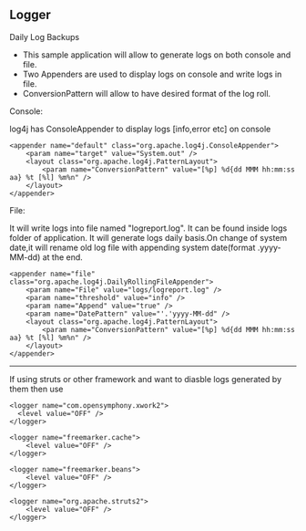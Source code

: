 Logger
-------
Daily Log Backups

* This sample application will allow to generate logs on both console and file.
* Two Appenders are used to display logs on console and write logs in file.
* ConversionPattern will allow to have desired format of the log roll.

Console:

log4j has ConsoleAppender to display logs [info,error etc] on console 

	<appender name="default" class="org.apache.log4j.ConsoleAppender">	
		<param name="target" value="System.out" />
		<layout class="org.apache.log4j.PatternLayout">  		
  			<param name="ConversionPattern" value="[%p] %d{dd MMM hh:mm:ss aa} %t [%l] %m%n" />
		</layout>	
	</appender>
 
File:

It will write logs into file named "logreport.log". It can be found inside logs folder of application.
It will generate logs daily basis.On change of system date,it will rename old log file with appending
system date(format .yyyy-MM-dd) at the end.


	<appender name="file" class="org.apache.log4j.DailyRollingFileAppender">
		<param name="File" value="logs/logreport.log" />
		<param name="threshold" value="info" />
		<param name="Append" value="true" />
		<param name="DatePattern" value="'.'yyyy-MM-dd" />
		<layout class="org.apache.log4j.PatternLayout">
			<param name="ConversionPattern" value="[%p] %d{dd MMM hh:mm:ss aa} %t [%l] %m%n" />
		</layout>
	</appender>
---------------------------------------------------------------------------------------------

If using struts or other framework and want to diasble logs generated by them then use

	<logger name="com.opensymphony.xwork2">
      <level value="OFF" />
	</logger>

	<logger name="freemarker.cache">
	    <level value="OFF" />
	</logger>

	<logger name="freemarker.beans">
	    <level value="OFF" />
	</logger>

	<logger name="org.apache.struts2">
	    <level value="OFF" />
	</logger>

